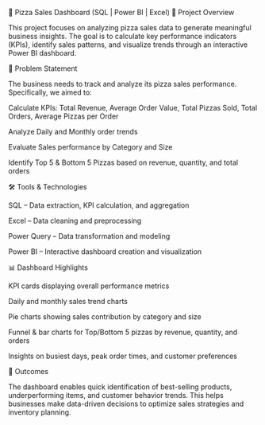 🍕 Pizza Sales Dashboard (SQL | Power BI | Excel)
📌 Project Overview

This project focuses on analyzing pizza sales data to generate meaningful business insights. The goal is to calculate key performance indicators (KPIs), identify sales patterns, and visualize trends through an interactive Power BI dashboard.

🔎 Problem Statement

The business needs to track and analyze its pizza sales performance. Specifically, we aimed to:

Calculate KPIs: Total Revenue, Average Order Value, Total Pizzas Sold, Total Orders, Average Pizzas per Order

Analyze Daily and Monthly order trends

Evaluate Sales performance by Category and Size

Identify Top 5 & Bottom 5 Pizzas based on revenue, quantity, and total orders

🛠️ Tools & Technologies

SQL – Data extraction, KPI calculation, and aggregation

Excel – Data cleaning and preprocessing

Power Query – Data transformation and modeling

Power BI – Interactive dashboard creation and visualization

📊 Dashboard Highlights

KPI cards displaying overall performance metrics

Daily and monthly sales trend charts

Pie charts showing sales contribution by category and size

Funnel & bar charts for Top/Bottom 5 pizzas by revenue, quantity, and orders

Insights on busiest days, peak order times, and customer preferences

🚀 Outcomes

The dashboard enables quick identification of best-selling products, underperforming items, and customer behavior trends. This helps businesses make data-driven decisions to optimize sales strategies and inventory planning.
